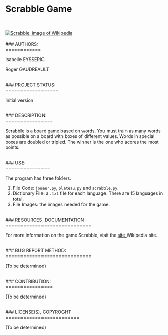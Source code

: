 # Scrabble Game
<br>
<p><a href=""><img src="https://upload.wikimedia.org/wikipedia/commons/6/66/Scrabble_2015.jpg"alt="Scrabble, image of Wikipedia"></a><br>

<br>
### AUTHORS:<br>
============
<p> Isabelle EYSSERIC</p>
<p>Roger  GAUDREAULT </p>
<br>
### PROJECT STATUS:<br>
==================
<p>Initial version</p>
<br>
### DESCRIPTION:<br>
================
<p> Scrabble is a board game based on words. You must train as many words as possible on a board with boxes of different values. Words in special boxes are doubled or tripled. The winner is the one who scores the most points.</p>
<br>
### USE:<br>
===============
<p>The program has three folders.</p>
<ol>
  <li>File Code: <code>joueur.py</code>, <code>plateau.py</code> and <code>scrabble.py</code>.</li>
<li>Dictionary File: a <code>.txt</code> file for each language. There are 15 languages in total.</li>
<li>File Images: the images needed for the game.</li>
  </ol>
  <br>
### RESOURCES, DOCUMENTATION:<br>
=============================
<p>For more information on the game Scrabble, visit the <a href="https://fr.wikipedia.org/wiki/Scrabble"> site </a> Wikipedia site.</p>
<br>
### BUG REPORT METHOD:<br>
=============================
<p>(To be determined)</p>
<br>
### CONTRIBUTION:<br>
================
<p>(To be determined)</p>
<br>
### LICENSE(S), COPYROGHT<br>
=========================
<p>(To be determined)</p>
<br>
